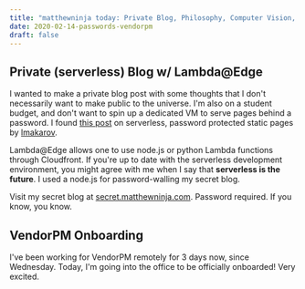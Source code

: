 ```yaml
---
title: "matthewninja today: Private Blog, Philosophy, Computer Vision, & VendorPM Onboarding"
date: 2020-02-14-passwords-vendorpm
draft: false
---
```


## Private (serverless) Blog w/ Lambda@Edge
I wanted to make a private blog post with some thoughts that I don't necessarily want to make public to the universe. I'm also on a student budget, and don't want to spin up a dedicated VM to serve pages behind a password. I found [this post](https://hackernoon.com/serverless-password-protecting-a-static-website-in-an-aws-s3-bucket-bfaaa01b8666) on serverless, password protected static pages by [lmakarov](https://github.com/lmakarov).

Lambda@Edge allows one to use node.js or python Lambda functions through Cloudfront. If you're up to date with the serverless development environment, you might agree with me when I say that **serverless is the future**. I used a node.js for password-walling my secret blog.

Visit my secret blog at [secret.matthewninja.com](https://secret.matthewninja.com). Password required. If you know, you know.

## VendorPM Onboarding
I've been working for VendorPM remotely for 3 days now, since Wednesday. Today, I'm going into the office to be officially onboarded! Very excited.